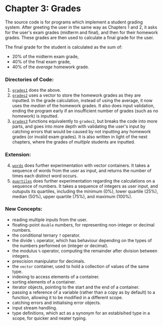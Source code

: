 # Chapter 3: Grades

The source code is for programs which implement a student grading system. 
After greeting the user in the same way as Chapters 1 and 2, it asks for the user's exam grades (midterm and final), and then for their homework grades.
These grades are then used to calculate a final grade for the user.

The final grade for the student is calculated as the sum of:
* 20% of the midterm exam grade, 
* 40% of the final exam grade,
* 40% of the _average_ homework grade. 

### Directories of Code:
1) [`grades1`](grades1) does the above.
2) [`grades2`](grades2) uses a vector to store the homework grades as they are inputted. In the grade calculation, instead of using the average, it now uses the _median_ of the homework grades. It also does input validation, ending the program early if an insufficient number of grades (such as no homework) is inputted.
3) [`grades3`](grades3) functions equivalently to `grades2`, but breaks the code into more parts, and goes into more depth with validating the user's input by catching errors that would be caused by not inputting any homework grades (or invalid exam grades). It is also written in light of the next chapters, where the grades of _multiple_ students are inputted.

### Extension:
4) [`words`](words) does further experimentation with vector containers. It takes a sequence of words from the user as input, and returns the number of times each distinct word occurs.
4) [`quartiles`](quartiles) does further experimentation regarding the calculations on a sequence of numbers. It takes a sequence of integers as user input, and outuputs its quartiles, including the minimum (0%), lower quartile (25%), median (50%), upper quartile (75%), and maximum (100%).

### New Concepts:
* reading multiple inputs from the user.
* floating-point `double` numbers, for representing non-integer or decimal numbers.
* the conditional ternary `?` operator.
* the divide `\` operator, which has behaviour depending on the types of the numbers performed on (integer or decimal).
* the modulus `%` operator, computing the remainder after division between integers.
* prescision manipulator for decimals.
* the `vector` container, used to hold a collection of values of the same type.
* indexing to access elements of a container.
* sorting elements of a container.
* iterator objects, pointing to the start and the end of a container.
* passing a reference of a variable (rather than a copy as by default) to a function, allowing it to be modified in a different scope.
* catching errors and initialising error objects.
* input stream handling.
* type definitions, which act as a synonym for an establsihed type in a scope, for quicker and neater typing.
